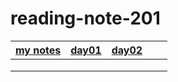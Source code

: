 # reading-note-201



| [my notes](reading-01.md)  |[day01](class-01.md)   |[day02](class-02.md)   |   |   |
|---|---|---|---|---|
|   |   |   |   |   |
|   |   |   |   |   |
|   |   |   |   |   |